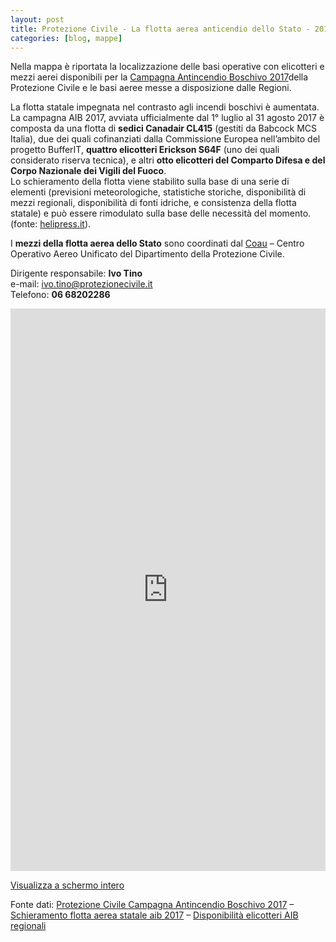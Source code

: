 ```yaml
---
layout: post
title: Protezione Civile - La flotta aerea anticendio dello Stato - 2017
categories: [blog, mappe]
---
```


Nella mappa è riportata la localizzazione delle basi operative con elicotteri e mezzi aerei disponibili per la [Campagna Antincendio Boschivo 2017](http://www.protezionecivile.gov.it/jcms/it/view_dossier.wp?contentId=DOS64456)della Protezione Civile e le basi aeree messe a disposizione dalle Regioni.

La flotta statale impegnata nel contrasto agli incendi boschivi è aumentata. La campagna AIB 2017, avviata ufficialmente dal 1° luglio al 31 agosto 2017 è composta da una flotta di **sedici Canadair CL415** (gestiti da Babcock MCS Italia),  due dei quali cofinanziati dalla Commissione Europea nell’ambito del progetto BufferIT,  **quattro elicotteri Erickson S64F** (uno dei quali considerato riserva tecnica), e altri **otto elicotteri del Comparto Difesa e del Corpo Nazionale dei Vigili del Fuoco**. <br>
Lo schieramento della flotta viene stabilito sulla base di una serie di elementi (previsioni meteorologiche, statistiche storiche, disponibilità di mezzi regionali, disponibilità di fonti idriche, e consistenza della flotta statale) e può essere rimodulato sulla base delle necessità del momento. (fonte: [helipress.it](http://www.helipress.it/schede-1984-antincendio_boschivo_2017_la_flotta_aerea_dello_stato)).

I **mezzi della flotta aerea dello Stato** sono coordinati dal [Coau](http://www.protezionecivile.gov.it/jcms/it/centro_operativo_aereo_un.wp;jsessionid=E8145EC0C9E5B4E76AA5DDC3A675DED1.worker2) – Centro Operativo Aereo Unificato del Dipartimento della Protezione Civile.

Dirigente responsabile: **Ivo Tino**<br>
e-mail: [ivo.tino@protezionecivile.it](mailto:ivo.tino@protezionecivile.it)<br>
Telefono: **06 68202286**

<iframe width="100%" height="900px" frameBorder="0" src="https://umap.openstreetmap.fr/it/map/protezione-civile-campagna-antincendio-boschivo-20_159107?scaleControl=false&miniMap=false&scrollWheelZoom=false&zoomControl=true&allowEdit=false&moreControl=true&searchControl=null&tilelayersControl=null&embedControl=null&datalayersControl=true&onLoadPanel=caption&captionBar=false"></iframe><p><a href="http://umap.openstreetmap.fr/it/map/protezione-civile-campagna-antincendio-boschivo-20_159107">Visualizza a schermo intero</a></p>

Fonte dati: [Protezione Civile Campagna Antincendio Boschivo 2017](http://www.protezionecivile.gov.it/jcms/it/view_dossier.wp?contentId=DOS64456) – [Schieramento flotta aerea statale aib 2017](http://www.protezionecivile.gov.it/jcms/it/view_cng.wp?contentId=CNG64468) – [Disponibilità elicotteri AIB regionali](http://www.protezionecivile.gov.it/jcms/it/view_cng.wp?contentId=CNG64467)
